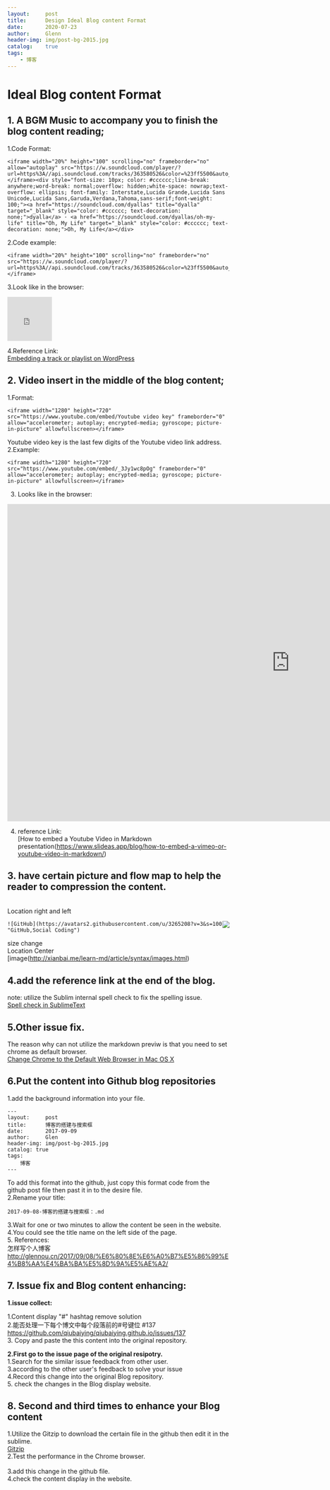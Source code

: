 ```yaml
---
layout:     post                    
title:      Design Ideal Blog content Format
date:       2020-07-23             
author:     Glenn                     
header-img: img/post-bg-2015.jpg  
catalog:    true                      
tags:                              
    - 博客
---
```

# Ideal Blog content Format 

## 1. A BGM Music to accompany you to finish the blog content reading;
1.Code Format:

```
<iframe width="20%" height="100" scrolling="no" frameborder="no" allow="autoplay" src="https://w.soundcloud.com/player/?url=https%3A//api.soundcloud.com/tracks/363580526&color=%23ff5500&auto_play=false&hide_related=false&show_comments=true&show_user=true&show_reposts=false&show_teaser=true&visual=true"></iframe><div style="font-size: 10px; color: #cccccc;line-break: anywhere;word-break: normal;overflow: hidden;white-space: nowrap;text-overflow: ellipsis; font-family: Interstate,Lucida Grande,Lucida Sans Unicode,Lucida Sans,Garuda,Verdana,Tahoma,sans-serif;font-weight: 100;"><a href="https://soundcloud.com/dyallas" title="dyalla" target="_blank" style="color: #cccccc; text-decoration: none;">dyalla</a> · <a href="https://soundcloud.com/dyallas/oh-my-life" title="Oh, My Life" target="_blank" style="color: #cccccc; text-decoration: none;">Oh, My Life</a></div>
```
2.Code example:

```
<iframe width="20%" height="100" scrolling="no" frameborder="no" src="https://w.soundcloud.com/player/?url=https%3A//api.soundcloud.com/tracks/363580526&color=%23ff5500&auto_play=false&hide_related=false&show_comments=true&show_user=true&show_reposts=false&show_teaser=true&visual=true"></iframe>
```
3.Look like in the browser:

<iframe width="20%" height="100" scrolling="no" frameborder="no" src="https://w.soundcloud.com/player/?url=https%3A//api.soundcloud.com/tracks/363580526&color=%23ff5500&auto_play=false&hide_related=false&show_comments=true&show_user=true&show_reposts=false&show_teaser=true&visual=true"></iframe>

4.Reference Link:  
[Embedding a track or playlist on WordPress](https://help.soundcloud.com/hc/en-us/articles/115003565128-Embedding-a-track-or-playlist-on-WordPress)  
## 2. Video insert in the middle of the blog content;  
1.Format:
```
<iframe width="1280" height="720" src="https://www.youtube.com/embed/Youtube video key" frameborder="0" allow="accelerometer; autoplay; encrypted-media; gyroscope; picture-in-picture" allowfullscreen></iframe>
```
Youtube video key is the last few digits of the Youtube video link address.   
2.Example:
```
<iframe width="1280" height="720" src="https://www.youtube.com/embed/_3Jy1wc8pOg" frameborder="0" allow="accelerometer; autoplay; encrypted-media; gyroscope; picture-in-picture" allowfullscreen></iframe>
```
3. Looks like in the browser:
<iframe width="1280" height="720" src="https://www.youtube.com/embed/_3Jy1wc8pOg" frameborder="0" allow="accelerometer; autoplay; encrypted-media; gyroscope; picture-in-picture" allowfullscreen></iframe>

4. reference Link:  
[How to embed a Youtube Video in Markdown presentation(https://www.slideas.app/blog/how-to-embed-a-vimeo-or-youtube-video-in-markdown/)     
## 3. have certain picture and flow map to help the reader to compression the content.

<br>Location right and left

<img style="float: right;" src="https://avatars2.githubusercontent.com/u/3265208?v=3&s=100">

```
![GitHub](https://avatars2.githubusercontent.com/u/3265208?v=3&s=100 "GitHub,Social Coding")
```
size change    
Location Center  
[image(http://xianbai.me/learn-md/article/syntax/images.html)  
## 4.add the reference link at the end of the blog.
note: utilize the Sublim internal spell check to fix the spelling issue.  
[Spell check in SublimeText](https://jj09.net/spell-check-in-sublimetext/#:~:text=Today%2C%20I%20found%20out%20that,you%20can%20correct%20the%20misspellings.)  
## 5.Other issue fix.
The reason why  can not utilize the markdown previw is that you need to set chrome as default browser.  
[Change Chrome to the Default Web Browser in Mac OS X](https://osxdaily.com/2011/02/23/change-chrome-to-the-default-web-browser/)   

## 6.Put the content into Github blog repositories
1.add the background information into your file.
```
---
layout:     post                    
title:      博客的搭建与搜索框
date:       2017-09-09             
author:     Glen                     
header-img: img/post-bg-2015.jpg  
catalog: true                      
tags:                              
    博客
---
```
To add this format into the github, just copy this format code from the github post file then past it in to the desire file.
<br>2.Rename your title:
```
2017-09-08-博客的搭建与搜索框：.md
```
3.Wait for one or two minutes to allow the content be seen in the website. 
<br>4.You could see the title name on the left side of the page. 
<br>5. References:
<br>怎样写个人博客
http://glennou.cn/2017/09/08/%E6%80%8E%E6%A0%B7%E5%86%99%E4%B8%AA%E4%BA%BA%E5%8D%9A%E5%AE%A2/

## 7. Issue fix and Blog content enhancing:
**1.issue collect:**

1.Content display "#" hashtag remove solution
<br>2.能否处理一下每个博文中每个段落前的#号键位 #137
<br>https://github.com/qiubaiying/qiubaiying.github.io/issues/137
<br>3. Copy and paste the this content into the original repository.

**2.First go to the issue page of the original resipotry.**
<br>1.Search for the similar issue feedback from other user.
<br>3.according to the other user's feedback to solve your issue
<br>4.Record this change into the original Blog repository.
<br>5. check the changes in the Blog display website.
## 8. Second and third times to enhance your Blog content 
1.Utilize the Gitzip to download the certain file in the github then edit it in the sublime.  
[Gitzip](http://kinolien.github.io/gitzip/)  
2.Test the performance in the Chrome browser.<br>      
3.add this change in the github file.  
4.check the content display in the website.  
